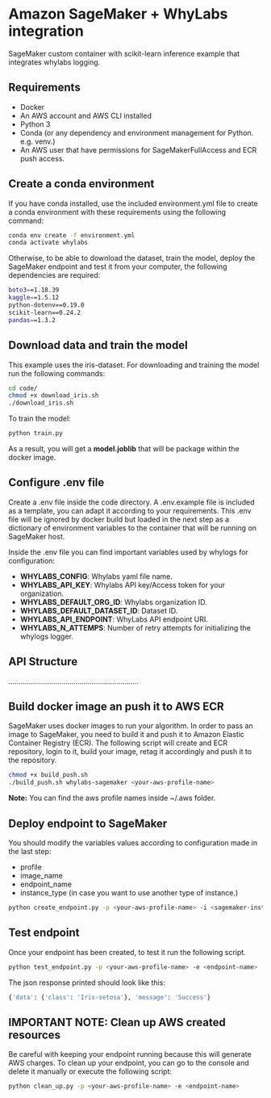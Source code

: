 # Amazon SageMaker + WhyLabs integration

SageMaker custom container with scikit-learn inference example that integrates whylabs logging.

## Requirements

- Docker
- An AWS account and AWS CLI installed
- Python 3
- Conda (or any dependency and environment management for Python. e.g. venv.)
- An AWS user that have permissions for SageMakerFullAccess and ECR push access.

## Create a conda environment

If you have conda installed, use the included environment.yml file to create a conda environment with these requirements using the following command:

```bash
conda env create -f environment.yml
conda activate whylabs
```

Otherwise, to be able to download the dataset, train the model, deploy the SageMaker endpoint and test it from your computer, the following dependencies are required:

```bash
boto3==1.18.39
kaggle==1.5.12
python-dotenv==0.19.0
scikit-learn==0.24.2
pandas==1.3.2
```

## Download data and train the model

This example uses the iris-dataset. For downloading and training the model run the following commands:

```bash
cd code/
chmod +x download_iris.sh
./download_iris.sh
```

To train the model:

```bash
python train.py
```

As a result, you will get a __model.joblib__ that will be package within the docker image.

## Configure .env file

Create a .env file inside the code directory. A .env.example file is included as a template, you can adapt it according to your requirements. This .env file will be ignored by docker build but loaded in the next step as a dictionary of environment variables to the container that will be running on SageMaker host.

Inside the .env file you can find important variables used by whylogs for configuration:

- __WHYLABS_CONFIG__: Whylabs yaml file name.
- __WHYLABS_API_KEY__: Whylabs API key/Access token for your organization.
- __WHYLABS_DEFAULT_ORG_ID__: Whylabs organization ID.
- __WHYLABS_DEFAULT_DATASET_ID__: Dataset ID.
- __WHYLABS_API_ENDPOINT__: WhyLabs API endpoint URI.
- __WHYLABS_N_ATTEMPS__: Number of retry attempts for initializing the whylogs logger.

## API Structure

................................................................

## Build docker image an push it to AWS ECR

SageMaker uses docker images to run your algorithm. In order to pass an image to SageMaker, you need to build it and push it to Amazon Elastic Container Registry (ECR). The following script will create and ECR repository, login to it, build your image, retag it accordingly and push it to the repository.

```bash
chmod +x build_push.sh
./build_push.sh whylabs-sagemaker <your-aws-profile-name>
```

__Note:__ You can find the aws profile names inside ~/.aws folder.

## Deploy endpoint to SageMaker

You should modify the variables values according to configuration made in the last step:

- profile
- image_name
- endpoint_name
- instance_type (in case you want to use another type of instance.)

```bash
python create_endpoint.py -p <your-aws-profile-name> -i <sagemaker-instance-type> -e <endpoint-name> 
```

## Test endpoint

Once your endpoint has been created, to test it run the following script.

```bash
python test_endpoint.py -p <your-aws-profile-name> -e <endpoint-name>
```

The json response printed should look like this:

```bash
{'data': {'class': 'Iris-setosa'}, 'message': 'Success'}
```

## IMPORTANT NOTE: Clean up AWS created resources

Be careful with keeping your endpoint running because this will generate AWS charges. To clean up your endpoint, you can go to the console and delete it manually or execute the following script:

```bash
python clean_up.py -p <your-aws-profile-name> -e <endpoint-name>
```
